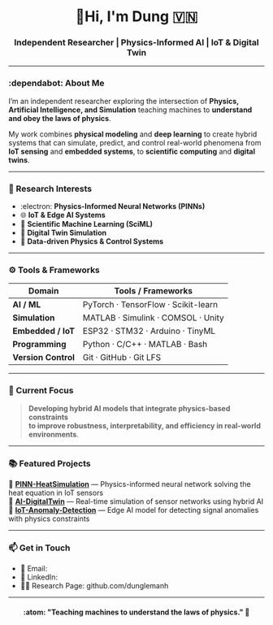 <!-- Profile README for a Physics-Informed AI Researcher -->
<h1 align="center">👋Hi, I'm Dung 🇻🇳 </h1>
<h3 align="center">Independent Researcher | Physics-Informed AI | IoT & Digital Twin</h3>

---

### :dependabot: About Me
I’m an independent researcher exploring the intersection of **Physics, Artificial Intelligence, and Simulation** teaching machines to **understand and obey the laws of physics**.

My work combines **physical modeling** and **deep learning** to create hybrid systems that can simulate, predict, and control real-world phenomena from **IoT sensing** and **embedded systems**, to **scientific computing** and **digital twins**.

---

### 🔬 Research Interests
- :electron: **Physics-Informed Neural Networks (PINNs)**  
- 🌐 **IoT & Edge AI Systems**  
- 🧠 **Scientific Machine Learning (SciML)**  
- :robot: **Digital Twin Simulation**  
- 🧩 **Data-driven Physics & Control Systems**

---

### ⚙️ Tools & Frameworks
| Domain | Tools / Frameworks |
|--------|--------------------|
| **AI / ML** | PyTorch · TensorFlow · Scikit-learn |
| **Simulation** | MATLAB · Simulink · COMSOL · Unity |
| **Embedded / IoT** | ESP32 · STM32 · Arduino · TinyML |
| **Programming** | Python · C/C++ · MATLAB · Bash |
| **Version Control** | Git · GitHub · Git LFS |

---

### 🚀 Current Focus
> **Developing **hybrid AI models** that integrate physics-based constraints**  
> **to improve robustness, interpretability, and efficiency in real-world environments**.

---

### 📚 Featured Projects
🔹 [**PINN-HeatSimulation**](#) — Physics-informed neural network solving the heat equation in IoT sensors  
🔹 [**AI-DigitalTwin**](#) — Real-time simulation of sensor networks using hybrid AI  
🔹 [**IoT-Anomaly-Detection**](#) — Edge AI model for detecting signal anomalies with physics constraints  

<!--(Replace “#” with your real repo links once you upload your projects!)-->

---

### 📫 Get in Touch
- 📧 Email:  
- 🔗 LinkedIn:
- 🧑‍🔬 Research Page: github.com/dunglemanh

---

<h4 align="center"> :atom: "Teaching machines to understand the laws of physics." 🔭</h4>
